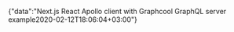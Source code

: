 {"data":"Next.js React Apollo client with Graphcool GraphQL server example2020-02-12T18:06:04+03:00"}
